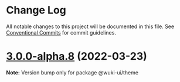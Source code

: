# Change Log

All notable changes to this project will be documented in this file.
See [Conventional Commits](https://conventionalcommits.org) for commit guidelines.

# [3.0.0-alpha.8](https://github.com/melishev/wuki/compare/v3.0.0-alpha.7...v3.0.0-alpha.8) (2022-03-23)

**Note:** Version bump only for package @wuki-ui/theme
